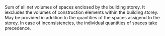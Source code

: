﻿Sum of all net volumes of spaces enclosed by the building storey. It iexcludes the volumes of construction elements within the building storey. May be provided in addition to the quantities of the spaces assigend to the storey. In case of inconsistencies, the individual quantities of spaces take precedence.
